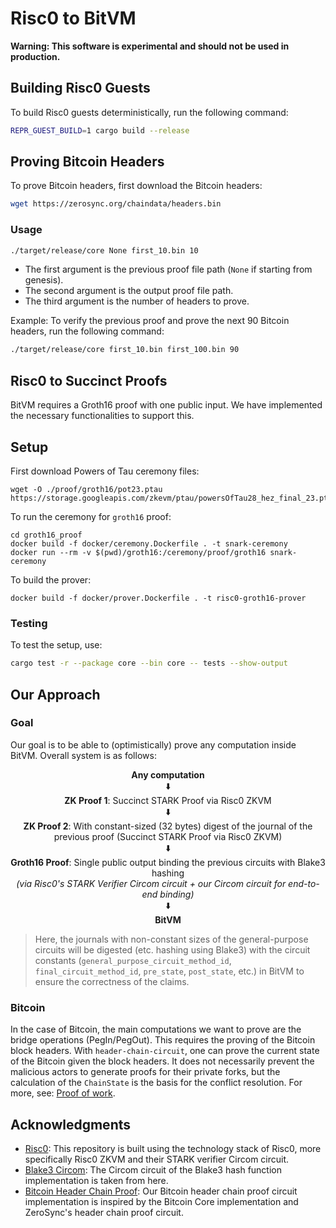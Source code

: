 # Risc0 to BitVM

**Warning: This software is experimental and should not be used in production.**

## Building Risc0 Guests

To build Risc0 guests deterministically, run the following command:

```bash
REPR_GUEST_BUILD=1 cargo build --release
```

## Proving Bitcoin Headers

To prove Bitcoin headers, first download the Bitcoin headers:

```bash
wget https://zerosync.org/chaindata/headers.bin
```

### Usage

```bash
./target/release/core None first_10.bin 10
```

- The first argument is the previous proof file path (`None` if starting from genesis).
- The second argument is the output proof file path.
- The third argument is the number of headers to prove.

Example: To verify the previous proof and prove the next 90 Bitcoin headers, run the following command:

```bash
./target/release/core first_10.bin first_100.bin 90
```

## Risc0 to Succinct Proofs

BitVM requires a Groth16 proof with one public input. We have implemented the necessary functionalities to support this.

## Setup

First download Powers of Tau ceremony files:

```
wget -O ./proof/groth16/pot23.ptau https://storage.googleapis.com/zkevm/ptau/powersOfTau28_hez_final_23.ptau
```

To run the ceremony for `groth16` proof:
```
cd groth16_proof
docker build -f docker/ceremony.Dockerfile . -t snark-ceremony
docker run --rm -v $(pwd)/groth16:/ceremony/proof/groth16 snark-ceremony
```

To build the prover:
```
docker build -f docker/prover.Dockerfile . -t risc0-groth16-prover
```


### Testing

To test the setup, use:

```bash
cargo test -r --package core --bin core -- tests --show-output
```

## Our Approach
### Goal
Our goal is to be able to (optimistically) prove any computation inside BitVM. Overall system is as follows:
<div align="center">
  <b>Any computation</b> <br> 
  ⬇️ <br>
  <b>ZK Proof 1</b>: Succinct STARK Proof via Risc0 ZKVM <br>
  ⬇️ <br>
  <b>ZK Proof 2</b>: With constant-sized (32 bytes) digest of the journal of the previous proof (Succinct STARK Proof via Risc0 ZKVM) <br>
  ⬇️ <br>
  <b>Groth16 Proof</b>: Single public output binding the previous circuits with Blake3 hashing <br>
  <i>(via Risc0's STARK Verifier Circom circuit + our Circom circuit for end-to-end binding)</i> <br>
  ⬇️ <br>
  <b>BitVM</b>
</div>

> Here, the journals with non-constant sizes of the general-purpose circuits will be digested (etc. hashing using Blake3) with the circuit constants (`general_purpose_circuit_method_id`, `final_circuit_method_id`, `pre_state`, `post_state`, etc.) in BitVM to ensure the correctness of the claims.

### Bitcoin
 In the case of Bitcoin, the main computations we want to prove are the bridge operations (PegIn/PegOut). This requires the proving of the Bitcoin block headers. With `header-chain-circuit`, one can prove the current state of the Bitcoin given the block headers. It does not necessarily prevent the malicious actors to generate proofs for their private forks, but the calculation of the `ChainState` is the basis for the conflict resolution. For more, see:
 [Proof of work](https://en.bitcoin.it/wiki/Proof_of_work).


 ## Acknowledgments
- [Risc0](https://github.com/risc0/risc0): This repository is built using the technology stack of Risc0, more specifically Risc0 ZKVM and their STARK verifier Circom circuit.
- [Blake3 Circom](https://github.com/banyancomputer/hot-proofs-blake3-circom): The Circom circuit of the Blake3 hash function implementation is taken from here.
- [Bitcoin Header Chain Proof](https://github.com/ZeroSync/header_chain/tree/master/program/src/block_header): Our Bitcoin header chain proof circuit implementation is inspired by the Bitcoin Core implementation and ZeroSync's header chain proof circuit.
